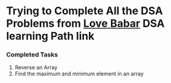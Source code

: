 # Trying to Complete All the DSA Problems from [Love Babar](https://www.youtube.com/watch?v=4iFALQ1ACdA&t=1s) DSA learning Path link

### Completed Tasks

1. Reverse an Array
2. Find the maximum and minimum element in an array
